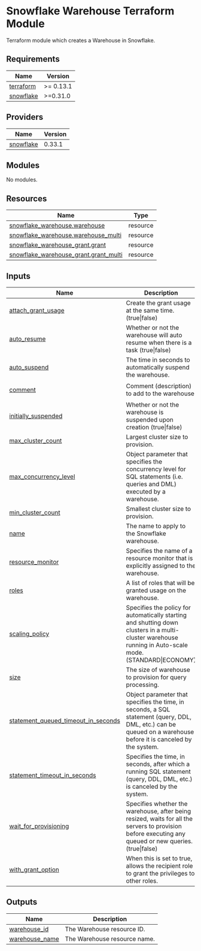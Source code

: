 # Snowflake Warehouse Terraform Module
Terraform module which creates a Warehouse in Snowflake.

<!-- BEGINNING OF PRE-COMMIT-TERRAFORM DOCS HOOK -->
## Requirements

| Name | Version |
|------|---------|
| <a name="requirement_terraform"></a> [terraform](#requirement\_terraform) | >= 0.13.1 |
| <a name="requirement_snowflake"></a> [snowflake](#requirement\_snowflake) | >=0.31.0 |

## Providers

| Name | Version |
|------|---------|
| <a name="provider_snowflake"></a> [snowflake](#provider\_snowflake) | 0.33.1 |

## Modules

No modules.

## Resources

| Name | Type |
|------|------|
| [snowflake_warehouse.warehouse](https://registry.terraform.io/providers/chanzuckerberg/snowflake/latest/docs/resources/warehouse) | resource |
| [snowflake_warehouse.warehouse_multi](https://registry.terraform.io/providers/chanzuckerberg/snowflake/latest/docs/resources/warehouse) | resource |
| [snowflake_warehouse_grant.grant](https://registry.terraform.io/providers/chanzuckerberg/snowflake/latest/docs/resources/warehouse_grant) | resource |
| [snowflake_warehouse_grant.grant_multi](https://registry.terraform.io/providers/chanzuckerberg/snowflake/latest/docs/resources/warehouse_grant) | resource |

## Inputs

| Name | Description | Type | Default | Required |
|------|-------------|------|---------|:--------:|
| <a name="input_attach_grant_usage"></a> [attach\_grant\_usage](#input\_attach\_grant\_usage) | Create the grant usage at the same time. (true\|false) | `bool` | `false` | no |
| <a name="input_auto_resume"></a> [auto\_resume](#input\_auto\_resume) | Whether or not the warehouse will auto resume when there is a task (true\|false) | `bool` | `true` | no |
| <a name="input_auto_suspend"></a> [auto\_suspend](#input\_auto\_suspend) | The time in seconds to automatically suspend the warehouse. | `number` | `300` | no |
| <a name="input_comment"></a> [comment](#input\_comment) | Comment (description) to add to the warehouse. | `string` | `"Created by Terraform"` | no |
| <a name="input_initially_suspended"></a> [initially\_suspended](#input\_initially\_suspended) | Whether or not the warehouse is suspended upon creation (true\|false) | `bool` | `true` | no |
| <a name="input_max_cluster_count"></a> [max\_cluster\_count](#input\_max\_cluster\_count) | Largest cluster size to provision. | `number` | `null` | no |
| <a name="input_max_concurrency_level"></a> [max\_concurrency\_level](#input\_max\_concurrency\_level) | Object parameter that specifies the concurrency level for SQL statements (i.e. queries and DML) executed by a warehouse. | `number` | `0` | no |
| <a name="input_min_cluster_count"></a> [min\_cluster\_count](#input\_min\_cluster\_count) | Smallest cluster size to provision. | `number` | `null` | no |
| <a name="input_name"></a> [name](#input\_name) | The name to apply to the Snowflake warehouse. | `string` | n/a | yes |
| <a name="input_resource_monitor"></a> [resource\_monitor](#input\_resource\_monitor) | Specifies the name of a resource monitor that is explicitly assigned to the warehouse. | `string` | `null` | no |
| <a name="input_roles"></a> [roles](#input\_roles) | A list of roles that will be granted usage on the warehouse. | `list(string)` | `[]` | no |
| <a name="input_scaling_policy"></a> [scaling\_policy](#input\_scaling\_policy) | Specifies the policy for automatically starting and shutting down clusters in a multi-cluster warehouse running in Auto-scale mode. (STANDARD\|ECONOMY) | `string` | `null` | no |
| <a name="input_size"></a> [size](#input\_size) | The size of warehouse to provision for query processing. | `string` | `"xsmall"` | no |
| <a name="input_statement_queued_timeout_in_seconds"></a> [statement\_queued\_timeout\_in\_seconds](#input\_statement\_queued\_timeout\_in\_seconds) | Object parameter that specifies the time, in seconds, a SQL statement (query, DDL, DML, etc.) can be queued on a warehouse before it is canceled by the system. | `number` | `0` | no |
| <a name="input_statement_timeout_in_seconds"></a> [statement\_timeout\_in\_seconds](#input\_statement\_timeout\_in\_seconds) | Specifies the time, in seconds, after which a running SQL statement (query, DDL, DML, etc.) is canceled by the system. | `number` | `172800` | no |
| <a name="input_wait_for_provisioning"></a> [wait\_for\_provisioning](#input\_wait\_for\_provisioning) | Specifies whether the warehouse, after being resized, waits for all the servers to provision before executing any queued or new queries. (true\|false) | `bool` | `null` | no |
| <a name="input_with_grant_option"></a> [with\_grant\_option](#input\_with\_grant\_option) | When this is set to true, allows the recipient role to grant the privileges to other roles. | `bool` | `false` | no |

## Outputs

| Name | Description |
|------|-------------|
| <a name="output_warehouse_id"></a> [warehouse\_id](#output\_warehouse\_id) | The Warehouse resource ID. |
| <a name="output_warehouse_name"></a> [warehouse\_name](#output\_warehouse\_name) | The Warehouse resource name. |
<!-- END OF PRE-COMMIT-TERRAFORM DOCS HOOK -->
